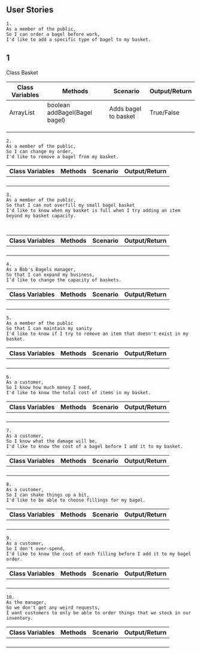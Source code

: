
## User Stories

```
1.
As a member of the public,
So I can order a bagel before work,
I'd like to add a specific type of bagel to my basket.
```



## 1

Class Basket

| Class Variables | Methods                       | Scenario             | Output/Return |
|-----------------|-------------------------------|----------------------|---------------|
| ArrayList<Item> | boolean addBagel(Bagel bagel) | Adds bagel to basket | True/False    |
|                 |                               |                      |               |
|                 |                               |                      |               |
|                 |                               |                      |               |



```
2.
As a member of the public,
So I can change my order,
I'd like to remove a bagel from my basket.
```

| Class Variables | Methods | Scenario | Output/Return |
|-----------------|---------|----------|---------------|
|                 |         |          |               |
|                 |         |          |               |
|                 |         |          |               |
|                 |         |          |               |




```
3.
As a member of the public,
So that I can not overfill my small bagel basket
I'd like to know when my basket is full when I try adding an item beyond my basket capacity.



```
| Class Variables | Methods | Scenario | Output/Return |
|-----------------|---------|----------|---------------|
|                 |         |          |               |
|                 |         |          |               |
|                 |         |          |               |
|                 |         |          |               |



```
4.
As a Bob's Bagels manager,
So that I can expand my business,
I’d like to change the capacity of baskets.
```


| Class Variables | Methods | Scenario | Output/Return |
|-----------------|---------|----------|---------------|
|                 |         |          |               |
|                 |         |          |               |
|                 |         |          |               |
|                 |         |          |               |




```
5.
As a member of the public
So that I can maintain my sanity
I'd like to know if I try to remove an item that doesn't exist in my basket.
```



| Class Variables | Methods | Scenario | Output/Return |
|-----------------|---------|----------|---------------|
|                 |         |          |               |
|                 |         |          |               |
|                 |         |          |               |
|                 |         |          |               |



```
6.
As a customer,
So I know how much money I need,
I'd like to know the total cost of items in my basket.
```


| Class Variables | Methods | Scenario | Output/Return |
|-----------------|---------|----------|---------------|
|                 |         |          |               |
|                 |         |          |               |
|                 |         |          |               |
|                 |         |          |               |



```
7.
As a customer,
So I know what the damage will be,
I'd like to know the cost of a bagel before I add it to my basket.
```


| Class Variables | Methods | Scenario | Output/Return |
|-----------------|---------|----------|---------------|
|                 |         |          |               |
|                 |         |          |               |
|                 |         |          |               |
|                 |         |          |               |




```
8.
As a customer,
So I can shake things up a bit,
I'd like to be able to choose fillings for my bagel.
```


| Class Variables | Methods | Scenario | Output/Return |
|-----------------|---------|----------|---------------|
|                 |         |          |               |
|                 |         |          |               |
|                 |         |          |               |
|                 |         |          |               |



```
9.
As a customer,
So I don't over-spend,
I'd like to know the cost of each filling before I add it to my bagel order.
```

| Class Variables | Methods | Scenario | Output/Return |
|-----------------|---------|----------|---------------|
|                 |         |          |               |
|                 |         |          |               |
|                 |         |          |               |
|                 |         |          |               |




```
10.
As the manager,
So we don't get any weird requests,
I want customers to only be able to order things that we stock in our inventory.
```


| Class Variables | Methods | Scenario | Output/Return |
|-----------------|---------|----------|---------------|
|                 |         |          |               |
|                 |         |          |               |
|                 |         |          |               |
|                 |         |          |               |


